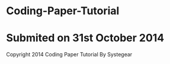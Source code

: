 Coding-Paper-Tutorial
=====================
Submited on 31st October 2014
=====================
Copyright 2014
Coding Paper Tutorial By Systegear
